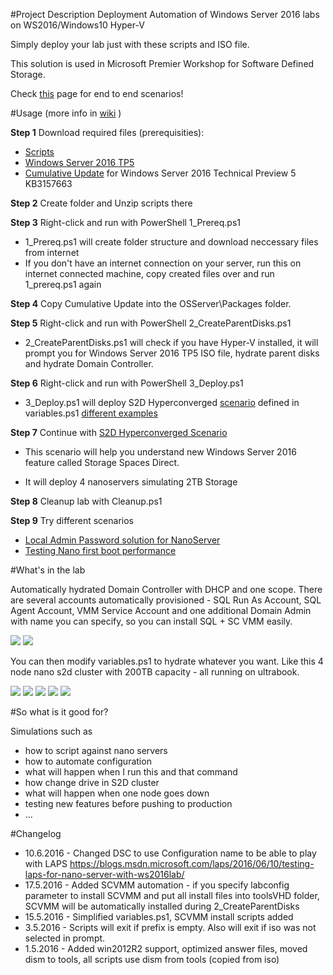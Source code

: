 #Project Description
 Deployment Automation of Windows Server 2016 labs on WS2016/Windows10 Hyper-V

 Simply deploy your lab just with these scripts and ISO file.

 This solution is used in Microsoft Premier Workshop for Software Defined Storage.
 
 Check [this](https://github.com/Microsoft/ws2016lab/tree/master/Scenarios) page for end to end scenarios!


#Usage (more info in [wiki](https://github.com/Microsoft/ws2016lab/wiki) )

**Step 1** Download required files (prerequisities):
* [Scripts](https://github.com/Microsoft/ws2016lab/raw/master/scripts.zip) 
* [Windows Server 2016 TP5](https://www.microsoft.com/en-us/evalcenter/evaluate-windows-server-technical-preview) 
* [Cumulative Update](http://catalog.update.microsoft.com/v7/site/Search.aspx?q=kb3157663)  for Windows Server 2016 Technical Preview 5 KB3157663

**Step 2** Create folder and Unzip scripts there

**Step 3** Right-click and run with PowerShell 1_Prereq.ps1
 * 1_Prereq.ps1 will create folder structure and download neccessary files from internet
 * If you don't have an internet connection on your server, run this on internet connected machine, copy created files over and run 1_prereq.ps1 again
 
**Step 4** Copy Cumulative Update into the OSServer\Packages folder.

**Step 5** Right-click and run with PowerShell 2_CreateParentDisks.ps1
 * 2_CreateParentDisks.ps1 will check if you have Hyper-V installed, it will prompt you for Windows Server 2016 TP5 ISO file, hydrate parent disks and hydrate Domain Controller.
 
**Step 6** Right-click and run with PowerShell 3_Deploy.ps1
 * 3_Deploy.ps1 will deploy S2D Hyperconverged [scenario](https://github.com/Microsoft/ws2016lab/tree/master/Scenarios) defined in variables.ps1 [different examples](https://github.com/Microsoft/ws2016lab/wiki/variables.ps1-examples)
 
**Step 7** Continue with [S2D Hyperconverged Scenario](https://github.com/Microsoft/ws2016lab/tree/master/Scenarios/S2D%20Hyperconverged%20TP5)

* This scenario will help you understand new Windows Server 2016 feature called Storage Spaces Direct.

* It will deploy 4 nanoservers simulating 2TB Storage

**Step 8** Cleanup lab with Cleanup.ps1

**Step 9** Try different scenarios
* [Local Admin Password solution for NanoServer](https://github.com/Microsoft/ws2016lab/tree/master/Scenarios/LAPS%20on%20Nano)
* [Testing Nano first boot performance](https://github.com/Microsoft/ws2016lab/tree/master/Scenarios/Testing%20Nano%20performance)

#What's in the lab

Automatically hydrated Domain Controller with DHCP and one scope. There are several accounts automatically provisioned - SQL Run As Account, SQL Agent Account,  VMM Service Account and one additional Domain Admin with name you can specify, so you can install SQL + SC VMM easily.

![](https://github.com/Microsoft/ws2016lab/blob/master/Docs/Screenshots/dhcp01.png)
![](https://github.com/Microsoft/ws2016lab/blob/master/Docs/Screenshots/ActiveDirectory01.PNG)

You can then modify variables.ps1 to hydrate whatever you want. Like this 4 node nano s2d cluster with 200TB capacity - all running on ultrabook.

![](https://github.com/Microsoft/ws2016lab/blob/master/Docs/Screenshots/HVConsole01.png)
![](https://github.com/Microsoft/ws2016lab/blob/master/Docs/Screenshots/ServerManager01.png)
![](https://github.com/Microsoft/ws2016lab/blob/master/Docs/Screenshots/FCConsole01.png)
![](https://github.com/Microsoft/ws2016lab/blob/master/Docs/Screenshots/FCConsole02.png)
![](https://github.com/Microsoft/ws2016lab/blob/master/Docs/Screenshots/FCConsole03.png)

#So what is it good for?

Simulations such as
* how to script against nano servers
* how to automate configuration
* what will happen when I run this and that command
* how change drive in S2D cluster
* what will happen when one node goes down
* testing new features before pushing to production
* ...


#Changelog

* 10.6.2016 - Changed DSC to use Configuration name to be able to play with LAPS https://blogs.msdn.microsoft.com/laps/2016/06/10/testing-laps-for-nano-server-with-ws2016lab/
* 17.5.2016 - Added SCVMM automation - if you specify labconfig parameter to install SCVMM and put all install files into toolsVHD folder, SCVMM will be automatically installed during 2_CreateParentDisks
* 15.5.2016 - Simplified variables.ps1, SCVMM install scripts added
* 3.5.2016 - Scripts will exit if prefix is empty. Also will exit if iso was not selected in prompt.
* 1.5.2016 - Added win2012R2 support, optimized answer files, moved dism to tools, all scripts use dism from tools (copied from iso)

